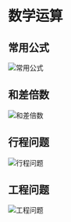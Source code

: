 # 数学运算

## 常用公式

![常用公式](https://raw.githubusercontent.com/pushmetop/civil-service-exam/master/assets/images/常用公式.png)

## 和差倍数

![和差倍数](https://raw.githubusercontent.com/pushmetop/civil-service-exam/master/assets/images/和差倍数.png)

## 行程问题

![行程问题](https://raw.githubusercontent.com/pushmetop/civil-service-exam/master/assets/images/行程问题.png)

## 工程问题

![工程问题](https://raw.githubusercontent.com/pushmetop/civil-service-exam/master/assets/images/工程问题.png)